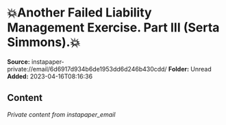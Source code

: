 # 💥Another Failed Liability Management Exercise. Part III (Serta Simmons).💥

**Source:** instapaper-private://email/6d6917d934b6de1953dd6d246b430cdd/
**Folder:** Unread
**Added:** 2023-04-16T08:16:36




## Content
*Private content from instapaper_email*
